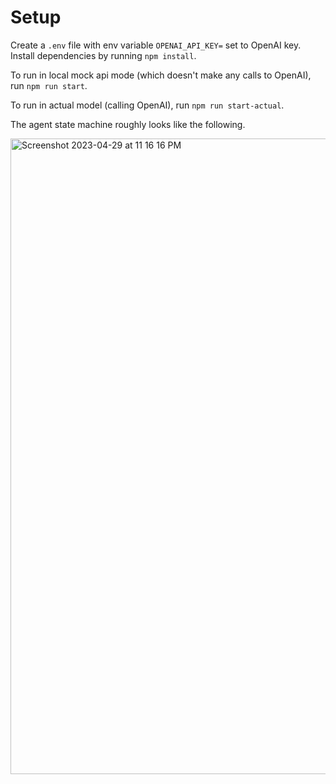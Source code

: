 # Setup

Create a `.env` file with env variable `OPENAI_API_KEY=` set to OpenAI key. Install dependencies by running `npm install`. 

To run in local mock api mode (which doesn't make any calls to OpenAI), run `npm run start`.

To run in actual model (calling OpenAI), run `npm run start-actual`.


The agent state machine roughly looks like the following.

<img width="1017" alt="Screenshot 2023-04-29 at 11 16 16 PM" src="https://user-images.githubusercontent.com/6402895/235338783-4c9bc549-2fd6-43b1-bcb5-ad289f639fcb.png">
